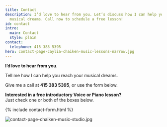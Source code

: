 ```yaml
---
title: Contact
description: I’d love to hear from you. Let’s discuss how I can help you reach your
  musical dreams. Call now to schedule a free lesson!
id: contact
intro:
  main: Contact
  style: plain
contact:
  telephone: 415 383 5395
hero: contact-page-caylia-chaiken-music-lessons-narrow.jpg
---
```


**I’d love to hear from you.**

Tell me how I can help you reach your musical dreams.

Give me a call at **415 383 5395**, or use the form below.

**Interested in a free introductory Voice or Piano lesson?**  
Just check one or both of the boxes below.

{% include contact-form.html %}

![contact-page-chaiken-music-studio.jpg](/uploads/contact-page-chaiken-music-studio.jpg)